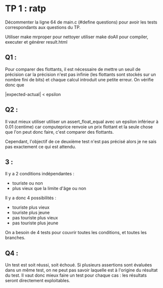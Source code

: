 # TP 1 : ratp

Décommenter la ligne 64 de main.c (#define questions) pour avoir les tests correspondants aux questions du TP.

Utiliser make mrproper pour nettoyer
utiliser make doAll pour compiler, executer et générer result.html

## Q1 :
Pour comparer des flottants, il est nécessaire de mettre un seuil de précision car la précision n'est pas infinie (les flottants sont stockés sur un nombre fini de bits) et chaque calcul introduit une petite erreur. On vérifie donc que

|expected-actual| < epsilon

## Q2 :

Il vaut mieux utiliser utiliser un assert_float_equal avec un epsilon inférieur à 0.01 (centime) car computeprice renvoie un prix flottant et la seule chose que l'on peut donc faire, c'est comparer des flottants.

Cependant, l'objectif de ce deuxième test n'est pas précisé alors je ne sais pas exactement ce qui est attendu.

## 3 :

Il y a 2 conditions indépendantes : 
- touriste ou non
- plus vieux que la limite d'âge ou non

Il y a donc 4 possibilités :
- touriste plus vieux
- touriste plus jeune
- pas touriste plus vieux
- pas touriste plus jeune

On a besoin de 4 tests pour couvrir toutes les conditions, et toutes les branches.

## Q4 :

Un test est soit réussi, soit échoué. Si plusieurs assertions sont évaluées dans un même test, on ne peut pas savoir laquelle est à l'origine du résultat du test. Il vaut donc mieux faire un test pour chaque cas : les résultats seront directement exploitables.